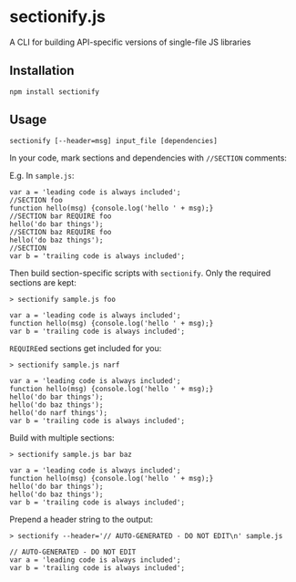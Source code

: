 # sectionify.js #

A CLI for building API-specific versions of single-file JS libraries

## Installation ##

`npm install sectionify`

## Usage ##

`sectionify [--header=msg] input_file [dependencies]`

In your code, mark sections and dependencies with `//SECTION` comments:

E.g. In `sample.js`:

    var a = 'leading code is always included';
    //SECTION foo
    function hello(msg) {console.log('hello ' + msg);}
    //SECTION bar REQUIRE foo
    hello('do bar things');
    //SECTION baz REQUIRE foo
    hello('do baz things');
    //SECTION
    var b = 'trailing code is always included';

Then build section-specific scripts with `sectionify`.
Only the required sections are kept:

    > sectionify sample.js foo

    var a = 'leading code is always included';
    function hello(msg) {console.log('hello ' + msg);}
    var b = 'trailing code is always included';

`REQUIRE`ed sections get included for you:

    > sectionify sample.js narf

    var a = 'leading code is always included';
    function hello(msg) {console.log('hello ' + msg);}
    hello('do bar things');
    hello('do baz things');
    hello('do narf things');
    var b = 'trailing code is always included';

Build with multiple sections:

    > sectionify sample.js bar baz

    var a = 'leading code is always included';
    function hello(msg) {console.log('hello ' + msg);}
    hello('do bar things');
    hello('do baz things');
    var b = 'trailing code is always included';

Prepend a header string to the output:

    > sectionify --header='// AUTO-GENERATED - DO NOT EDIT\n' sample.js

    // AUTO-GENERATED - DO NOT EDIT
    var a = 'leading code is always included';
    var b = 'trailing code is always included';

